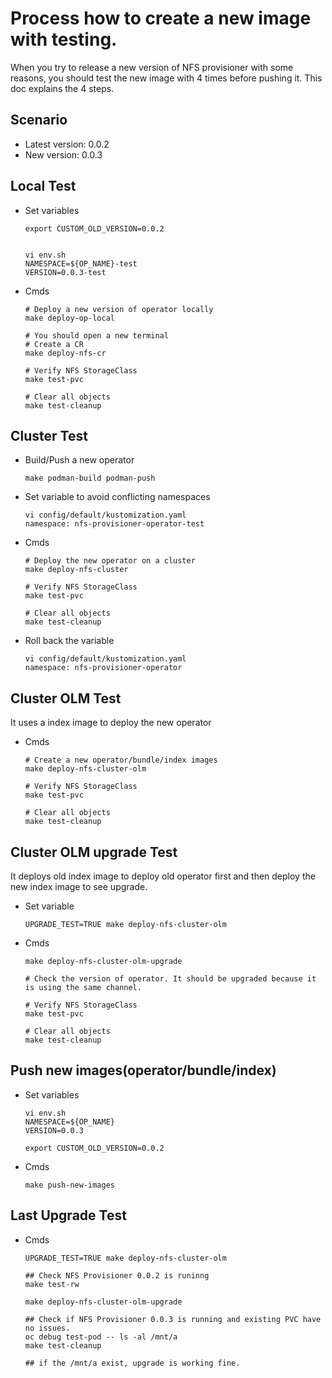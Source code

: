 # Process how to create a new image with testing.

When you try to release a new version of NFS provisioner with some reasons, you should test the new image with 4 times before pushing it. This doc explains the 4 steps.

## Scenario
- Latest version: 0.0.2
- New version: 0.0.3

## Local Test
- Set variables
  ~~~
  export CUSTOM_OLD_VERSION=0.0.2


  vi env.sh
  NAMESPACE=${OP_NAME}-test
  VERSION=0.0.3-test
  ~~~

- Cmds
  ~~~
  # Deploy a new version of operator locally
  make deploy-op-local

  # You should open a new terminal
  # Create a CR
  make deploy-nfs-cr

  # Verify NFS StorageClass
  make test-pvc

  # Clear all objects
  make test-cleanup
  ~~~

## Cluster Test

- Build/Push a new operator
  ~~~
  make podman-build podman-push
  ~~~

- Set variable to avoid conflicting namespaces
  ~~~
  vi config/default/kustomization.yaml
  namespace: nfs-provisioner-operator-test
  ~~~

- Cmds
  ~~~
  # Deploy the new operator on a cluster
  make deploy-nfs-cluster

  # Verify NFS StorageClass
  make test-pvc

  # Clear all objects
  make test-cleanup
  ~~~

- Roll back the variable
  ~~~
  vi config/default/kustomization.yaml
  namespace: nfs-provisioner-operator
  ~~~

## Cluster OLM Test
It uses a index image to deploy the new operator
- Cmds
  ~~~
  # Create a new operator/bundle/index images
  make deploy-nfs-cluster-olm

  # Verify NFS StorageClass
  make test-pvc

  # Clear all objects
  make test-cleanup
  ~~~


## Cluster OLM upgrade Test
It deploys old index image to deploy old operator first and then deploy the new index image to see upgrade.

- Set variable
  ~~~
  UPGRADE_TEST=TRUE make deploy-nfs-cluster-olm
  ~~~

- Cmds
  ~~~
  make deploy-nfs-cluster-olm-upgrade

  # Check the version of operator. It should be upgraded because it is using the same channel.

  # Verify NFS StorageClass
  make test-pvc

  # Clear all objects
  make test-cleanup
  ~~~


## Push new images(operator/bundle/index)

- Set variables
  ~~~
  vi env.sh
  NAMESPACE=${OP_NAME}
  VERSION=0.0.3

  export CUSTOM_OLD_VERSION=0.0.2
  ~~~

- Cmds
  ~~~
  make push-new-images
  ~~~

## Last Upgrade Test

- Cmds
  ~~~
  UPGRADE_TEST=TRUE make deploy-nfs-cluster-olm
  
  ## Check NFS Provisioner 0.0.2 is runinng 
  make test-rw

  make deploy-nfs-cluster-olm-upgrade
  
  ## Check if NFS Provisioner 0.0.3 is running and existing PVC have no issues.
  oc debug test-pod -- ls -al /mnt/a
  make test-cleanup

  ## if the /mnt/a exist, upgrade is working fine.
  ~~~